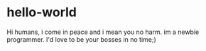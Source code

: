 # hello-world
Hi humans, 
i come in peace and i mean you no harm. im a newbie programmer.
I'd love to be your bosses in no time;)
